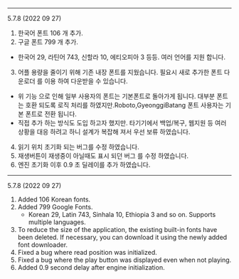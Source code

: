 
---

5.7.8 (2022 09 27)

1. 한국어 폰트 106 개 추가.
2. 구글 폰트 799 개 추가. 
  - 한국어 29, 라틴어 743, 신할라 10, 에티오피아 3 등등. 여러 언어를 지원 합니다.  
3. 어플 용량을 줄이기 위해 기존 내장 폰트를 지웠습니다. 필요시 새로 추가한 폰트 다운로더 를 이용 하여 다운받을 수 있습니다. 
  - 위 기능 으로 인해 일부 사용자의 폰트는 기본폰트로 돌아가게 됩니다. 대부분 폰트는 호환 되도록 로직 처리를 하였지만.Roboto,GyeonggiBatang 폰트 사용자는 기본 폰트로 전환 됩니다. 
  - 직접 추가 하는 방식도 도입 하고자 했지만. 타기기에서 백업/복구, 웹지원 등 여러 상황을 대응 하려고 하니 설계가 복잡해 져서 우선 보류 하였습니다. 
4. 읽기 위치 초기화 되는 버그를 수정 하였습니다. 
5. 재생버튼이 재생중이 아닐때도 표시 되던 버그 를 수정 하였습니다.  
6. 엔진 초기화 이후 0.9 초 딜레이를 추가 하였습니다. 

---

5.7.8 (2022 09 27)

1. Added 106 Korean fonts.
2. Added 799 Google Fonts.
   - Korean 29, Latin 743, Sinhala 10, Ethiopia 3 and so on. Supports multiple languages.
3. To reduce the size of the application, the existing built-in fonts have been deleted. If necessary, you can download it using the newly added font downloader.
4. Fixed a bug where read position was initialized.
5. Fixed a bug where the play button was displayed even when not playing.
6. Added 0.9 second delay after engine initialization.
